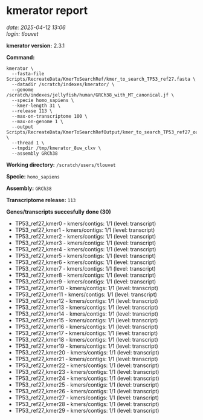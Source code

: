 # kmerator report
*date: 2025-04-12 13:06*  
*login: tlouvet*

**kmerator version:** 2.3.1

**Command:**

```
kmerator \
  --fasta-file Scripts/RecreateData/KmerToSearchRef/kmer_to_search_TP53_ref27.fasta \
  --datadir /scratch/indexes/kmerator/ \
  --genome /scratch/indexes/jellyfish/human/GRCh38_with_MT_canonical.jf \
  --specie homo_sapiens \
  --kmer-length 31 \
  --release 113 \
  --max-on-transcriptome 100 \
  --max-on-genome 1 \
  --output Scripts/RecreateData/KmerToSearchRefOutput/kmer_to_search_TP53_ref27_output \
  --thread 1 \
  --tmpdir /tmp/kmerator_8uw_clxv \
  --assembly GRCh38
```

**Working directory:** `/scratch/users/tlouvet`

**Specie:** `homo_sapiens`

**Assembly:** `GRCh38`

**Transcriptome release:** `113`

**Genes/transcripts succesfully done (30)**

- TP53_ref27_kmer0 - kmers/contigs: 1/1 (level: transcript)
- TP53_ref27_kmer1 - kmers/contigs: 1/1 (level: transcript)
- TP53_ref27_kmer2 - kmers/contigs: 1/1 (level: transcript)
- TP53_ref27_kmer3 - kmers/contigs: 1/1 (level: transcript)
- TP53_ref27_kmer4 - kmers/contigs: 1/1 (level: transcript)
- TP53_ref27_kmer5 - kmers/contigs: 1/1 (level: transcript)
- TP53_ref27_kmer6 - kmers/contigs: 1/1 (level: transcript)
- TP53_ref27_kmer7 - kmers/contigs: 1/1 (level: transcript)
- TP53_ref27_kmer8 - kmers/contigs: 1/1 (level: transcript)
- TP53_ref27_kmer9 - kmers/contigs: 1/1 (level: transcript)
- TP53_ref27_kmer10 - kmers/contigs: 1/1 (level: transcript)
- TP53_ref27_kmer11 - kmers/contigs: 1/1 (level: transcript)
- TP53_ref27_kmer12 - kmers/contigs: 1/1 (level: transcript)
- TP53_ref27_kmer13 - kmers/contigs: 1/1 (level: transcript)
- TP53_ref27_kmer14 - kmers/contigs: 1/1 (level: transcript)
- TP53_ref27_kmer15 - kmers/contigs: 1/1 (level: transcript)
- TP53_ref27_kmer16 - kmers/contigs: 1/1 (level: transcript)
- TP53_ref27_kmer17 - kmers/contigs: 1/1 (level: transcript)
- TP53_ref27_kmer18 - kmers/contigs: 1/1 (level: transcript)
- TP53_ref27_kmer19 - kmers/contigs: 1/1 (level: transcript)
- TP53_ref27_kmer20 - kmers/contigs: 1/1 (level: transcript)
- TP53_ref27_kmer21 - kmers/contigs: 1/1 (level: transcript)
- TP53_ref27_kmer22 - kmers/contigs: 1/1 (level: transcript)
- TP53_ref27_kmer23 - kmers/contigs: 1/1 (level: transcript)
- TP53_ref27_kmer24 - kmers/contigs: 1/1 (level: transcript)
- TP53_ref27_kmer25 - kmers/contigs: 1/1 (level: transcript)
- TP53_ref27_kmer26 - kmers/contigs: 1/1 (level: transcript)
- TP53_ref27_kmer27 - kmers/contigs: 1/1 (level: transcript)
- TP53_ref27_kmer28 - kmers/contigs: 1/1 (level: transcript)
- TP53_ref27_kmer29 - kmers/contigs: 1/1 (level: transcript)

